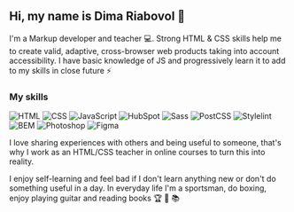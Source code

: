 ## Hi, my name is Dima Riabovol :wave:

I'm a Markup developer and teacher :computer:. Strong HTML & CSS skills help me to create valid, adaptive, cross-browser web products taking into account accessibility. I have basic knowledge of JS and progressively learn it to add to my skills in close future :zap:

### My skills

![HTML](https://img.shields.io/badge/-HTML-black?style=flat&logo=HTML5)
![CSS](https://img.shields.io/badge/-CSS-black?style=flat&logo=CSS3)
![JavaScript](https://img.shields.io/badge/-JavaScript-black?style=flat&logo=JavaScript "")
![HubSpot](https://img.shields.io/badge/-HubSpot-black?style=flat&logo=HubSpot "")
![Sass](https://img.shields.io/badge/-Sass-black?style=flat&logo=Sass "")
![PostCSS](https://img.shields.io/badge/-PostCSS-black?style=flat&logo=PostCSS "")
![Stylelint](https://img.shields.io/badge/-Stylelint-black?style=flat&logo=Stylelint "")
![BEM](https://img.shields.io/badge/-BEM-black?style=flat&logo=BEM "")
![Photoshop](https://img.shields.io/badge/-Photoshop-black?style=flat&logo=Photoshop "")
![Figma](https://img.shields.io/badge/-Figma-black?style=flat&logo=Figma "")

I love sharing experiences with others and being useful to someone, that's why I work as an HTML/CSS teacher in online courses to turn this into reality.

I enjoy self-learning and feel bad if I don't learn anything new or don't do something useful in a day. In everyday life I'm a sportsman, do boxing, enjoy playing guitar and reading books :trophy: :guitar: :books:
